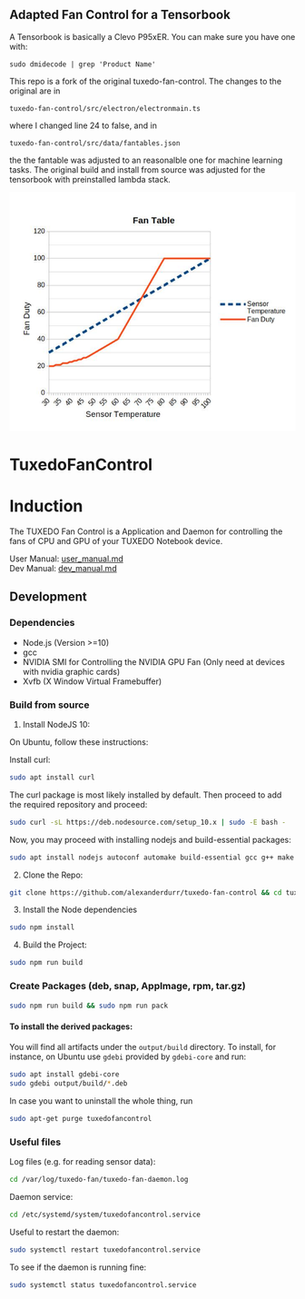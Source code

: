 ## Adapted Fan Control for a Tensorbook
A Tensorbook is basically a Clevo P95xER. You can make sure you have one with:
```
sudo dmidecode | grep 'Product Name'
```
This repo is a fork of the original tuxedo-fan-control.
The changes to the original are in

    tuxedo-fan-control/src/electron/electronmain.ts
where I changed line 24 to false,
and in

    tuxedo-fan-control/src/data/fantables.json
the the fantable was adjusted to an reasonalble one for machine learning tasks.
The original build and install from source was adjusted for the tensorbook with preinstalled lambda stack.

![Alt text](src/data/fantable.jpg?raw=true "Fan Table")

# TuxedoFanControl

# Induction
The TUXEDO Fan Control is a Application and Daemon for controlling the fans of CPU and GPU of your TUXEDO Notebook device.

User Manual: [user_manual.md](./docs/user/user_manual.md)   
Dev Manual: [dev_manual.md](./docs/dev/dev_manual.md)

## Development

### Dependencies
- Node.js (Version >=10)
- gcc
- NVIDIA SMI for Controlling the NVIDIA GPU Fan (Only need at devices with nvidia graphic cards)
- Xvfb (X Window Virtual Framebuffer)

### Build from source

1. Install NodeJS 10:

On Ubuntu, follow these instructions:

Install curl:

```sh
sudo apt install curl
```

The curl package is most likely installed by default. Then proceed to add the required repository and proceed:

```sh
sudo curl -sL https://deb.nodesource.com/setup_10.x | sudo -E bash -
```

Now, you may proceed with installing nodejs and build-essential packages:

```sh
sudo apt install nodejs autoconf automake build-essential gcc g++ make rpm
```


2. Clone the Repo:
```sh
git clone https://github.com/alexanderdurr/tuxedo-fan-control && cd tuxedo-fan-control
```

3. Install the Node dependencies
```sh
sudo npm install
```

4. Build the Project:
```sh
sudo npm run build
```

### Create Packages (deb, snap, AppImage, rpm, tar.gz)
```sh
sudo npm run build && sudo npm run pack
```

#### To install the derived packages:

You will find all artifacts under the `output/build` directory.
To install, for instance, on Ubuntu use `gdebi` provided by `gdebi-core` and run:

```sh
sudo apt install gdebi-core
sudo gdebi output/build/*.deb
```

In case you want to uninstall the whole thing, run
```sh
sudo apt-get purge tuxedofancontrol
```

### Useful files
Log files (e.g. for reading sensor data):
```sh
cd /var/log/tuxedo-fan/tuxedo-fan-daemon.log
```
Daemon service:
```sh
cd /etc/systemd/system/tuxedofancontrol.service
```
Useful to restart the daemon:
```sh
sudo systemctl restart tuxedofancontrol.service
```
To see if the daemon is running fine:
```sh
sudo systemctl status tuxedofancontrol.service
```
